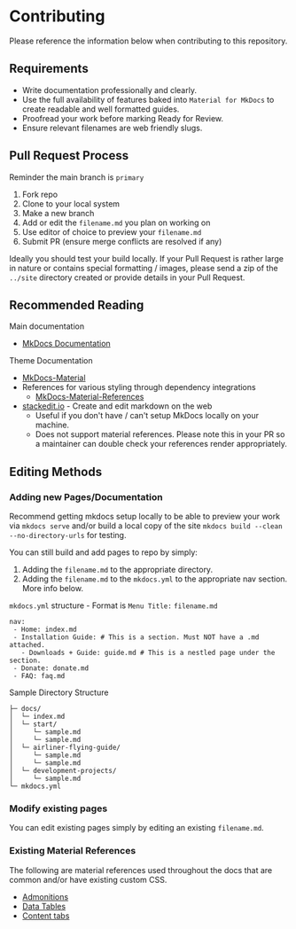 # Contributing

Please reference the information below when contributing to this repository. 

## Requirements

* Write documentation professionally and clearly. 
* Use the full availability of features baked into `Material for MkDocs` to create readable and well formatted guides.
* Proofread your work before marking Ready for Review.
* Ensure relevant filenames are web friendly slugs.

## Pull Request Process
Reminder the main branch is `primary`

1. Fork repo
2. Clone to your local system
3. Make a new branch
4. Add or edit the `filename.md` you plan on working on
5. Use editor of choice to preview your `filename.md`
7. Submit PR (ensure merge conflicts are resolved if any)

Ideally you should test your build locally. If your Pull Request is rather large in nature or contains special formatting / images, please send a zip of the `../site` directory created or provide details in your Pull Request.

## Recommended Reading

Main documentation
* [MkDocs Documentation](https://www.mkdocs.org/)

Theme Documentation
* [MkDocs-Material](https://squidfunk.github.io/mkdocs-material/)
* References for various styling through dependency integrations
    * [MkDocs-Material-References](https://squidfunk.github.io/mkdocs-material/reference/abbreviations/)
* [stackedit.io](https://stackedit.io/) - Create and edit markdown on the web 
    * Useful if you don't have / can't setup MkDocs locally on your machine.
    * Does not support material references. Please note this in your PR so a maintainer can double check your references render appropriately.    

## Editing Methods

### Adding new Pages/Documentation

Recommend getting mkdocs setup locally to be able to preview your work via `mkdocs serve` and/or build a local copy of the site `mkdocs build --clean --no-directory-urls` for testing.

You can still build and add pages to repo by simply:

1. Adding the `filename.md` to the appropriate directory. 
2. Adding the `filename.md` to the `mkdocs.yml` to the appropriate nav section. More info below.

`mkdocs.yml` structure - Format is `Menu Title:` `filename.md`
```
nav:
 - Home: index.md
 - Installation Guide: # This is a section. Must NOT have a .md attached.
   - Downloads + Guide: guide.md # This is a nestled page under the section.
 - Donate: donate.md
 - FAQ: faq.md
 ```

Sample Directory Structure

```
├─ docs/
│  └─ index.md
│  └─ start/
│     └─ sample.md
│     └─ sample.md
│  └─ airliner-flying-guide/
│     └─ sample.md
│     └─ sample.md
│  └─ development-projects/
│     └─ sample.md
└─ mkdocs.yml
```

### Modify existing pages

You can edit existing pages simply by editing an existing `filename.md`. 

### Existing Material References

The following are material references used throughout the docs that are common and/or have existing custom CSS.

* [Admonitions](https://squidfunk.github.io/mkdocs-material/reference/admonitions/)
* [Data Tables](https://squidfunk.github.io/mkdocs-material/reference/data-tables/) 
* [Content tabs](https://squidfunk.github.io/mkdocs-material/reference/content-tabs/)